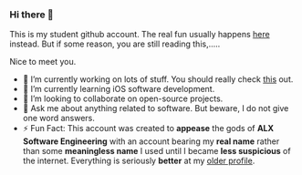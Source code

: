 ### Hi there 👋

This is my student github account. The real fun usually happens [here](https://github.com/rowend36) instead.
But if some reason, you are still reading this,.....

Nice to meet you.
- 🔭 I’m currently working on lots of stuff. You should really check [this](https://github.com/rowend36) out.
- 🌱 I’m currently learning iOS software development. 
- 👯 I’m looking to collaborate on open-source projects.
- 💬 Ask me about anything related to software. But beware, I do not give one word answers.
- ⚡ Fun Fact: This account was created to **appease** the gods of **ALX Software Engineering** with an account bearing my **real name** rather than some **meaningless name** I used until I became **less suspicious** of the internet. Everything is seriously **better** at my [older profile](https://github.com/rowend36).
